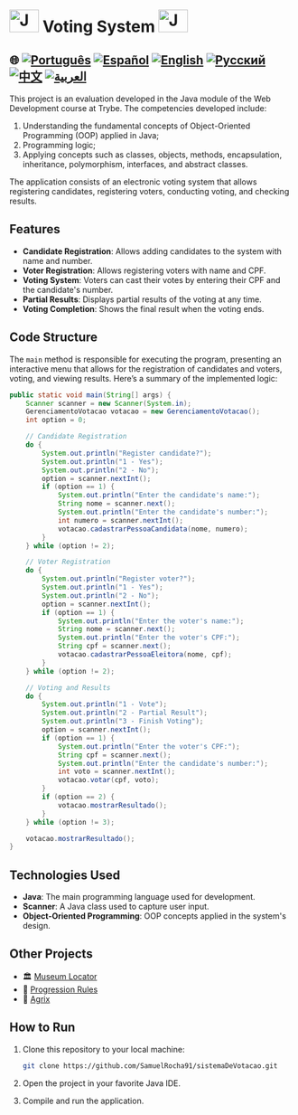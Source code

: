 # <img src="https://blog.geekhunter.com.br/wp-content/uploads/2020/07/pngwing.com_.png" alt="Java Projects Logo" width="52" height="40" /> Voting System <img src="https://blog.geekhunter.com.br/wp-content/uploads/2020/07/pngwing.com_.png" alt="Java Projects Logo" width="52" height="40" />

## 🌐 [![Português](https://img.shields.io/badge/Português-green)](https://github.com/SamuelRocha91//sistemaDeVotacao/blob/main/README.md) [![Español](https://img.shields.io/badge/Español-yellow)](https://github.com/SamuelRocha91//sistemaDeVotacao/blob/main/README_es.md) [![English](https://img.shields.io/badge/English-blue)](https://github.com/SamuelRocha91//sistemaDeVotacao/blob/main/README_en.md) [![Русский](https://img.shields.io/badge/Русский-lightgrey)](https://github.com/SamuelRocha91//sistemaDeVotacao/blob/main/README_ru.md) [![中文](https://img.shields.io/badge/中文-red)](https://github.com/SamuelRocha91//sistemaDeVotacao/Agrix/blob/main/README_ch.md) [![العربية](https://img.shields.io/badge/العربية-orange)](https://github.com/SamuelRocha91//sistemaDeVotacao/blob/main/README_ar.md)

<p>This project is an evaluation developed in the Java module of the Web Development course at Trybe. The competencies developed include:</p>
<ol>
  <li>Understanding the fundamental concepts of Object-Oriented Programming (OOP) applied in Java;</li>
  <li>Programming logic;</li>
  <li>Applying concepts such as classes, objects, methods, encapsulation, inheritance, polymorphism, interfaces, and abstract classes.</li>
</ol>
<p>The application consists of an electronic voting system that allows registering candidates, registering voters, conducting voting, and checking results.</p>

## Features

- **Candidate Registration**: Allows adding candidates to the system with name and number.
- **Voter Registration**: Allows registering voters with name and CPF.
- **Voting System**: Voters can cast their votes by entering their CPF and the candidate's number.
- **Partial Results**: Displays partial results of the voting at any time.
- **Voting Completion**: Shows the final result when the voting ends.

## Code Structure

The `main` method is responsible for executing the program, presenting an interactive menu that allows for the registration of candidates and voters, voting, and viewing results. Here’s a summary of the implemented logic:

```java
public static void main(String[] args) {
    Scanner scanner = new Scanner(System.in);
    GerenciamentoVotacao votacao = new GerenciamentoVotacao();
    int option = 0;

    // Candidate Registration
    do {
        System.out.println("Register candidate?");
        System.out.println("1 - Yes");
        System.out.println("2 - No");
        option = scanner.nextInt();
        if (option == 1) {
            System.out.println("Enter the candidate's name:");
            String nome = scanner.next();
            System.out.println("Enter the candidate's number:");
            int numero = scanner.nextInt();
            votacao.cadastrarPessoaCandidata(nome, numero);
        }
    } while (option != 2);

    // Voter Registration
    do {
        System.out.println("Register voter?");
        System.out.println("1 - Yes");
        System.out.println("2 - No");
        option = scanner.nextInt();
        if (option == 1) {
            System.out.println("Enter the voter's name:");
            String nome = scanner.next();
            System.out.println("Enter the voter's CPF:");
            String cpf = scanner.next();
            votacao.cadastrarPessoaEleitora(nome, cpf);
        }
    } while (option != 2);

    // Voting and Results
    do {
        System.out.println("1 - Vote");
        System.out.println("2 - Partial Result");
        System.out.println("3 - Finish Voting");
        option = scanner.nextInt();
        if (option == 1) {
            System.out.println("Enter the voter's CPF:");
            String cpf = scanner.next();
            System.out.println("Enter the candidate's number:");
            int voto = scanner.nextInt();
            votacao.votar(cpf, voto);
        }
        if (option == 2) {
            votacao.mostrarResultado();
        }
    } while (option != 3);

    votacao.mostrarResultado();
}
```

## Technologies Used

- **Java**: The main programming language used for development.
- **Scanner**: A Java class used to capture user input.
- **Object-Oriented Programming**: OOP concepts applied in the system's design.

## Other Projects

- 🏛️ [Museum Locator](https://github.com/SamuelRocha91/localizadorDeMuseus/blob/main/README_en.md)
- 📃 [Progression Rules](https://github.com/SamuelRocha91/project_rule_of_progressionblob/main/README_en.md)
- 🌱 [Agrix](https://github.com/SamuelRocha91/Agrix/blob/main/README_en.md)

## How to Run

1. Clone this repository to your local machine:
   ```sh
   git clone https://github.com/SamuelRocha91/sistemaDeVotacao.git
   ```

2. Open the project in your favorite Java IDE.

3. Compile and run the application.
